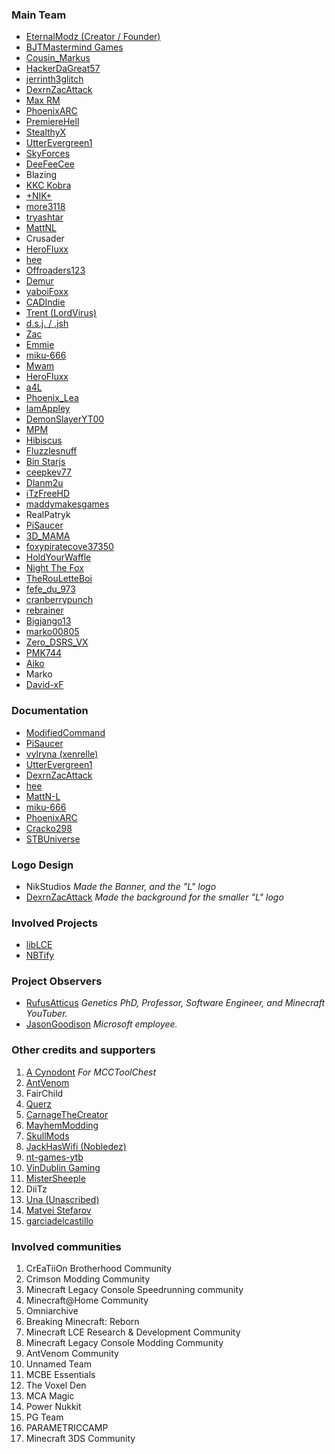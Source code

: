 ### Main Team
- [EternalModz (Creator / Founder)](https://github.com/EternalModz)
- [BJTMastermind Games](https://github.com/BJTMastermind)
- [Cousin_Markus](https://github.com/CousinMarkus)
- [HackerDaGreat57](https://github.com/HackerDaGreat57)
- [jerrinth3glitch](https://github.com/zugebot)
- [DexrnZacAttack](https://github.com/DexrnZacAttack)
- [Max RM](https://github.com/Max-RM)
- [PhoenixARC](https://github.com/PhoenixARC)
- [PremiereHell](https://github.com/PremiereHell)
- [StealthyX](https://github.com/StealthyExpertX)
- [UtterEvergreen1](https://github.com/UtterEvergreen1)
- [SkyForces](https://github.com/SkyForcesGit)
- [DeeFeeCee](https://github.com/DeeFeeCee)
- Blazing
- [KKC Kobra](https://github.com/KKCKobra)
- [+NIK+](https://github.com/NikStudios)
- [more3118](https://github.com/more3118)
- [tryashtar](https://github.com/tryashtar)
- [MattNL](https://github.com/MattN-L)
- Crusader
- [HeroFluxx](https://github.com/HeroFluxx)
- [hee](https://github.com/hee)
- [Offroaders123](https://github.com/Offroaders123)
- [Demur](https://github.com/Demur)
- [yaboiFoxx](https://github.com/yaboiFoxx)
- [CADIndie](https://github.com/CADIndie)
- [Trent (LordVirus)](https://github.com/TheOnlyLordVirus)
- [d.s.j. / .jsh](https://github.com/Dsj0036)
- [Zac](https://github.com/Execcl)
- [Emmie](https://github.com/DBTDerpbox)
- [miku-666](https://github.com/NessieHax)
- [Mwam](https://github.com/Mwam)
- [HeroFluxx](https://github.com/HeroFluxx)
- [a4L](https://github.com/a4L)
- [Phoenix_Lea](https://github.com/Phoenix_Lea)
- [IamAppley](https://github.com/IamAppley)
- [DemonSlayerYT00](https://github.com/DemonSlayerYT00)
- [MPM](https://github.com/MPM)
- [Hibiscus](https://github.com/hibiscus418)
- [Fluzzlesnuff](https://github.com/Fluzzlesnuff)
- [Bin Starjs](https://github.com/binstarjs03)
- [ceepkev77](https://github.com/ceepkev77)
- [Dlanm2u](https://github.com/Dlanm2u)
- [iTzFreeHD](https://github.com/iTzFreeHD)
- [maddymakesgames](https://github.com/maddymakesgames)
- RealPatryk
- [PiSaucer](https://github.com/PiSaucer)
- [3D_MAMA](https://github.com/3DMAMA)
- [foxypiratecove37350](https://github.com/foxypiratecove37350)
- [HoldYourWaffle](https://github.com/HoldYourWaffle)
- [Night The Fox](https://github.com/NightTheFox)
- [TheRouLetteBoi](https://github.com/TheRouLetteBoi)
- [fefe_du_973](https://github.com/Fefedu973)
- [cranberrypunch](https://github.com/cranberrypunch)
- [rebrainer](https://github.com/rebrainertv)
- [Bigjango13](https://github.com/Bigjango13)
- [marko00805](https://github.com/marko00805)
- [Zero_DSRS_VX](https://github.com/PhoenixVX)
- [PMK744](https://github.com/PMK744)
- [Aiko](https://github.com/AikoBorowski)
- Marko
- [David-xF](https://github.com/David-xF)

### Documentation
- [ModifiedCommand](https://github.com/ModifiedCommand)
- [PiSaucer](https://github.com/PiSaucer)
- [vylryna (xenrelle)](https://github.com/xenrelle)
- [UtterEvergreen1](https://github.com/UtterEvergreen1)
- [DexrnZacAttack](https://github.com/DexrnZacAttack)
- [hee](https://github.com/hee)
- [MattN-L](https://github.com/MattN-L)
- [miku-666](https://github.com/NessieHax)
- [PhoenixARC](https://github.com/PhoenixARC)
- [Cracko298](https://github.com/Cracko298)
- [STBUniverse](https://github.com/STBrian)

### Logo Design
- NikStudios *Made the Banner, and the "L" logo*
- [DexrnZacAttack](https://github.com/DexrnZacAttack) *Made the background for the smaller "L" logo*

### Involved Projects
- [libLCE](https://github.com/DexrnZacAttack/libLCE)
- [NBTify](https://github.com/Offroaders123/NBTify)

### Project Observers
- [RufusAtticus](https://github.com/reedacartwright) *Genetics PhD, Professor, Software Engineer, and Minecraft YouTuber.*
- [JasonGoodison](https://github.com/JasonLeviGoodison) *Microsoft employee.*

### Other credits and supporters
1. [A Cynodont](https://mcctoolchest.weebly.com/) *For MCCToolChest*
2. [AntVenom](https://www.youtube.com/@AntVenom)
3. FairChild
4. [Querz](https://github.com/Querz)
5. [CarnageTheCreator](https://www.youtube.com/@CarnageTheCreator)
6. [MayhemModding](https://www.youtube.com/@MayhemModding)
7. [SkullMods](https://www.youtube.com/@SkullMods1)
8. [JackHasWifi (Nobledez)](https://www.youtube.com/@JackHasWifi)
9. [nt-games-ytb](https://github.com/nt-games-ytb)
10. [VinDublin Gaming](https://www.youtube.com/@VinDublinGaming)
11. [MisterSheeple](https://github.com/MisterSheeple)
12. DiiTz
13. [Una (Unascribed)](https://github.com/unascribed)
14. [Matvei Stefarov](https://github.com/mstefarov)
15. [garciadelcastillo](https://github.com/garciadelcastillo)

### Involved communities
1. CrEaTiiOn Brotherhood Community
2. Crimson Modding Community
3. Minecraft Legacy Console Speedrunning community
4. Minecraft@Home Community
5. Omniarchive
6. Breaking Minecraft: Reborn
7. Minecraft LCE Research & Development Community
8. Minecraft Legacy Console Modding Community
9. AntVenom Community
10. Unnamed Team
11. MCBE Essentials
12. The Voxel Den
13. MCA Magic
14. Power Nukkit
15. PG Team
16. PARAMETRICCAMP
17. Minecraft 3DS Community
